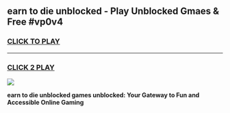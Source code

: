
## earn to die unblocked - Play Unblocked Gmaes & Free #vp0v4
<h3>
<a href="https://news.freeplayer.one?title=earn_to_die_unblocked&ref=24F">CLICK TO PLAY</a></h3>
<hr>

<h3>
<a href="https://news.freeplayer.one?title=earn_to_die_unblocked&ref=24F">CLICK 2 PLAY</a>
  
</h3>

<a href="https://news.freeplayer.one?title=earn_to_die_unblocked&ref=24F/"><img src="https://clearcache.store/games.png"></a>


**earn to die unblocked games unblocked: Your Gateway to Fun and Accessible Online Gaming**
